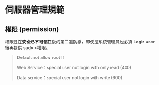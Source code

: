 # 伺服器管理規範

## 權限 (permission)

權限是在**安全已不可信任**後的第二道防線，即使是系統管理員也必須 Login user 後再提供 sudo >權限。

> Default not allow root !!
>
> Web Service：special user not login with only read (400)
>
> Data service：special user not login with write (600)

